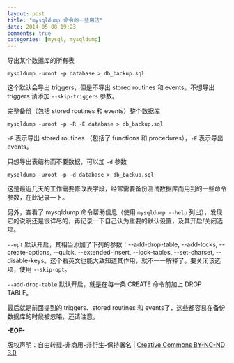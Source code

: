 ```yaml
---
layout: post
title: "mysqldump 命令的一些用法"
date: 2014-05-08 19:23
comments: true
categories: [mysql, mysqldump]
---
```


导出某个数据库的所有表

    mysqldump -uroot -p database > db_backup.sql

这个默认会导出 triggers，但是不导出 stored routines 和 events。不想导出 triggers 请添加 `--skip-triggers` 参数。

完整备份（包括 stored routines 和 events）整个数据库

    mysqldump -uroot -p -R -E database > db_backup.sql

`-R` 表示导出 stored routines （包括了 functions 和 procedures），`-E` 表示导出 events。

只想导出表结构而不要数据，可以加 `-d` 参数

    mysqldump -uroot -p -d database > db_backup.sql

这是最近几天的工作需要修改表字段，经常需要备份测试数据库而用到的一些命令参数，在此记录一下。

另外，查看了 mysqldump 命令帮助信息（使用 `mysqldump --help` 列出），发现它的说明还是很详尽的，再记录一下自己认为重要的默认设置，及其开启/关闭选项。

`--opt` 默认开启，其相当添加了下列的参数：--add-drop-table, --add-locks, --create-options, --quick, --extended-insert, --lock-tables, --set-charset, --disable-keys。这个看英文也能大致知道其作用，就不一一解释了。要关闭该选项，使用 `--skip-opt`。

`--add-drop-table` 默认开启，就是在每一条 CREATE 命令前加上 DROP TABLE。

最后就是前面提到的 triggers、stored routines 和 events了，这些都容易在备份数据库的时候被忽略，还请注意。

**-EOF-**

版权声明：自由转载-非商用-非衍生-保持署名 | [Creative Commons BY-NC-ND 3.0](http://creativecommons.org/licenses/by-nc-nd/3.0/deed.zh "CC 3.0")

